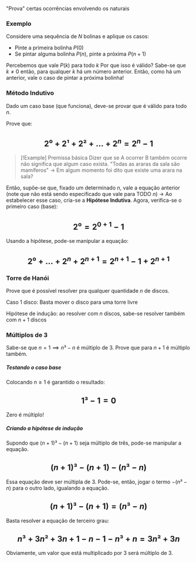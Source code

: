 "Prova" certas ocorrências envolvendo os naturais 

### Exemplo
Considere uma sequência de $N$ bolinas e aplique os casos:
- Pinte a primeira bolinha $P(0)$
- Se pintar alguma bolinha $P(n)$, pinte a próxima $P(n+1)$

Percebemos que vale $P(k)$ para todo $k$ 
Por que isso é válido? 
Sabe-se que $k \ne 0$ então, para qualquer $k$ há um número anterior. Então, como há um anterior, vale o caso de pintar a próxima bolinha!


### Método Indutivo
Dado um caso base (que funciona), deve-se provar que é válido para todo $n$.

Prove que:
## $$2⁰+2¹+2²+...+2^n = 2^n -1 $$
>[!Example] Premissa básica
Dizer que se A ocorrer B também ocorre não significa que algum caso exista.
"Todas as araras da sala são mamíferos" -> Em algum momento foi dito que existe uma arara na sala?


Então, supõe-se que, fixado um determinado $n$, vale a equação anterior (note que não está sendo especificado que vale para TODO $n$) -> Ao estabelecer esse caso, cria-se a **Hipótese Indutiva**.
Agora, verifica-se o primeiro caso (base):
## $$2⁰ = 2^{0+1}-1$$
Usando a hipótese, pode-se manipular a equação:
## $$2⁰+...+2^n+2^{n+1} = 2^{n+1}-1+2^{n+1}$$
### Torre de Hanói
Prove que é possível resolver pra qualquer quantidade $n$ de discos.

Caso 1 disco: Basta mover o disco para uma torre livre

Hipótese de indução: ao resolver com $n$ discos, sabe-se resolver também com $n+1$ discos


### Múltiplos de 3
Sabe-se que $n = 1 \implies n³-n$ é múltiplo de 3.
Prove que para $n+1$ é múltiplo também.

##### Testando o caso base
Colocando $n \ge 1$ é garantido o resultado:
## $$1³-1=0$$
Zero é múltiplo!

##### Criando a hipótese de indução
Supondo que $(n+1)³-(n+1)$ seja múltiplo de três, pode-se manipular a equação.
## $$(n+1)³-(n+1)-(n³-n) $$


Essa equação deve ser múltipla de 3.
Pode-se, então, jogar o termo $-(n³-n)$ para o outro lado, igualando a equação.
## $$(n+1)³-(n+1)=(n³-n)$$
Basta resolver a equação de terceiro grau:
## $$n³+3n²+3n+1-n-1-n³+n = 3n²+3n$$
Obviamente, um valor que está multiplicado por 3 será múltiplo de 3.